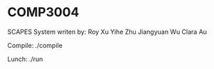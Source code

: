 # COMP3004
SCAPES System
writen by: Roy Xu
	   Yihe Zhu
	   Jiangyuan Wu
	   Clara Au

Compile: ./compile

Lunch: ./run


